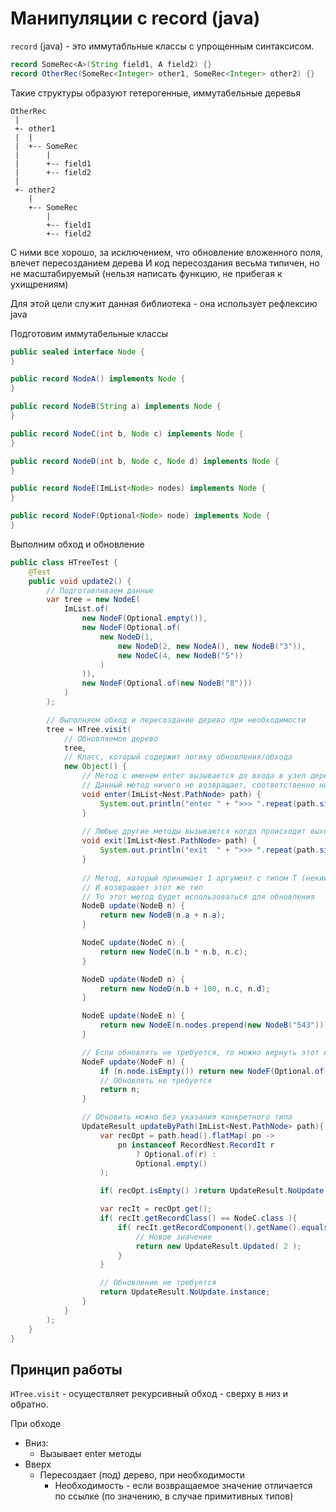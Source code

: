Манипуляции с record (java)
=================================

`record` (java) - это иммутабльные классы с упрощенным синтаксисом.

```java
record SomeRec<A>(String field1, A field2) {}
record OtherRec(SomeRec<Integer> other1, SomeRec<Integer> other2) {}
```

Такие структуры образуют гетерогенные, иммутабельные деревья

    OtherRec
     |
     +- other1
     |  |
     |  +-- SomeRec
     |      |
     |      +-- field1
     |      +-- field2
     |   
     +- other2
        |
        +-- SomeRec
            |
            +-- field1
            +-- field2

С ними все хорошо, за исключением, что обновление вложенного поля, влечет пересозданием дерева
И код пересоздания весьма типичен, но не масштабируемый (нельзя написать функцию, не прибегая к ухищрениям)

Для этой цели служит данная библиотека - она использует рефлексию java

Подготовим иммутабельные классы

```java
public sealed interface Node {
}

public record NodeA() implements Node {
}

public record NodeB(String a) implements Node {
}

public record NodeC(int b, Node c) implements Node {
}

public record NodeD(int b, Node c, Node d) implements Node {
}

public record NodeE(ImList<Node> nodes) implements Node {
}

public record NodeF(Optional<Node> node) implements Node {
}
```

Выполним обход и обновление

```java
public class HTreeTest {
    @Test
    public void update2() {
        // Подготавливаем данные
        var tree = new NodeE(
            ImList.of(
                new NodeF(Optional.empty()),
                new NodeF(Optional.of(
                    new NodeD(1,
                        new NodeD(2, new NodeA(), new NodeB("3")),
                        new NodeC(4, new NodeB("5"))
                    )
                )),
                new NodeF(Optional.of(new NodeB("8")))
            )
        );

        // Выполняем обход и пересоздание дерево при необходимости
        tree = HTree.visit(
            // Обновляемое дерево
            tree,
            // Класс, который содержит логику обновления/обхода 
            new Object() {
                // Метод с именем enter вызывается до входа в узел дерева
                // Данный метод ничего не возвращает, соответственно ничего не обновляет
                void enter(ImList<Nest.PathNode> path) {
                    System.out.println("enter " + ">>> ".repeat(path.size()) + path.head().get());
                }
                
                // Любые другие методы вызываются когда происходит выход из узла
                void exit(ImList<Nest.PathNode> path) {
                    System.out.println("exit  " + ">>> ".repeat(path.size()) + path.head().get());
                }
                
                // Метод, который принимает 1 аргумент с типом T (некий тип)
                // И возвращает этот же тип
                // То этот метод будет использоваться для обновления
                NodeB update(NodeB n) {
                    return new NodeB(n.a + n.a);
                }

                NodeC update(NodeC n) {
                    return new NodeC(n.b * n.b, n.c);
                }

                NodeD update(NodeD n) {
                    return new NodeD(n.b + 100, n.c, n.d);
                }

                NodeE update(NodeE n) {
                    return new NodeE(n.nodes.prepend(new NodeB("543")));
                }

                // Если обновлять не требуется, то можно вернуть этот же аргумент
                NodeF update(NodeF n) {
                    if (n.node.isEmpty()) return new NodeF(Optional.of(new NodeB("o2d")));
                    // Обновлять не требуется
                    return n;
                }

                // Обновить можно без указания конкретного типа
                UpdateResult updateByPath(ImList<Nest.PathNode> path){
                    var recOpt = path.head().flatMap( pn -> 
                        pn instanceof RecordNest.RecordIt r 
                            ? Optional.of(r) : 
                            Optional.empty() 
                    );

                    if( recOpt.isEmpty() )return UpdateResult.NoUpdate.instance;

                    var recIt = recOpt.get();
                    if( recIt.getRecordClass() == NodeC.class ){
                        if( recIt.getRecordComponent().getName().equals("b") ){
                            // Новое значение
                            return new UpdateResult.Updated( 2 );
                        }
                    }

                    // Обновление не требуется
                    return UpdateResult.NoUpdate.instance;
                }
            }
        );
    }    
}
```

Принцип работы
------------------------

`HTree.visit` - осуществляет рекурсивный обход - сверху в низ и обратно.

При обходе

- Вниз:
  - Вызывает enter методы
- Вверх
  - Пересоздает (под) дерево, при необходимости
    - Необходимость - если возвращаемое значение отличается по ссылке (по значению, в случае примитивных типов)